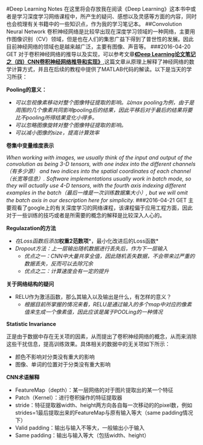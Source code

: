 #Deep	Learning Notes
在这里将会存放我在阅读《Deep Learning》这本书中或者是学习深度学习网络课程中，所产生的疑问、感想以及灵感等方面的内容，同时也会梳理有关书籍中的一些知识点，作为我的学习笔记本。
##Convolution Neural Network
卷积神经网络是比较早出现在深度学习领域的一种网络，主要用作图像识别（CV）领域，但是也在人们的集思广益下得到了普世性的发展。因此目前神经网络的领域也是越来越广泛，主要有图像、声音等。
###2016-04-20 GET
对于卷积神经网络的推导以及实现，可以参考文章[**《Deep Learning论文笔记之（四）CNN卷积神经网络推导和实现》**](http://blog.csdn.net/zouxy09/article/details/9993371),这篇文章从原理上解释了神经网络的数学计算方式，并且在后续的教程中提供了MATLAB代码的解读。以下是当天的学习所获：

**Pooling的意义：**

* *可以忽视像素移动对整个图像特征提取的影响。以max pooling为例，由于是周围的几个像素共同影响pooling后的结果，因此平移后对于最后的结果将要比不pooling所得结果变化小得多。*
* *可以忽略图像旋转对整个图像特征提取的影响。*
* *可以减小图像的size，提高计算效率*

**卷集中变量维度表示**

*When working with images, we usually think of the input and output of the convolution as being 3-D tensors, with one index into the different channels（有多少源） and two indices into the spatial coordinates of each channel（长宽等信息）. Software implementations usually work in batch mode, so they will actually use 4-D tensors, with the fourth axis indexing different examples in the batch（最后一维是一次训练数据集大小）, but we will omit the batch axis in our description here for simplicity.*
###2016-04-21 GET
主要观看了google上的有关深度学习的网络课程，该课程偏于应用工程方面，因此对于一些训练的技巧或者是所需要的概念的解释是比较深入人心的。

**Regulazation的方法**

* *在Loss函数后添加***权重2范数项***，最小化改进后的Loss函数*
* *Dropout方法：上一层输出随机数据进行丢失后，作为下一层输入*
	* *优点之一：CNN中大量共享全值，因此随机丢失数据，不会带来过严重的数据丢失，反而可以去除冗余*
	* *优点之二：计算速度会有一定的提升*

**关于网络结构的疑问**

* RELU作为激活函数，那么其输入以及输出是什么，有怎样的意义？
	* *根据目前所掌握的情况来看，RELU是通过输入的多个map中对应的像素值来生成一个像素值，因此应该是属于POOLing的一种情况*

**Statistic Invariance**

正是由于数据中存在无关项的因素，从而提出了卷积神经网络的概念，从而来消除这些干扰信息，提高训练效果。具体相关的数据中的无关项如下所示：

* 颜色不影响对分类没有重大的影响
* 图像、单词的位置对于分类没有重大影响

**CNN术语解释**

* FeatureMap（depth）：某一层网络的对于图片提取出的某一个特征
* Patch（Kernel）：进行卷积操作的特征提取器
* stride：特征提取器width、height两方向各自每一次移动的的pixel数，例如strides=1最后提取出来的FeatureMap与原有输入等大（same padding情况下）
* Valid padding：输出与输入不等大，一般输出小于输入
* Same padding：输出与输入等大（包括width、height）